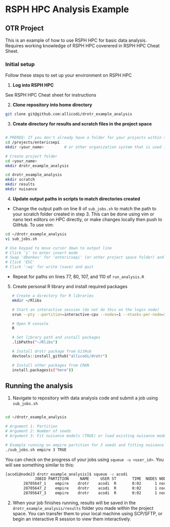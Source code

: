 # RSPH HPC Analysis Example
## OTR Project

This is an example of how to use RSPH HPC for basic data analysis. Requires working knowledge of RSPH HPC coverered in RSPH HPC Cheat Sheet. 

### Initial setup

Follow these steps to set up your environment on RSPH HPC

1. **Log into RSPH HPC**

See RSPH HPC Cheat sheet for instructions

2. **Clone repository into home directory**

```bash
git clone git@github.com:allicodi/drotr_example_analysis
```

3. **Create directory for results and scratch files in the project space**

```bash

# PREREQ: If you don't already have a folder for your projects within the project space, create this first
cd /projects/entericsepi
mkdir <your_name>         # or other organization system that is used in the project space

# Create project folder
cd <your_name>
mkdir drotr_example_analysis

cd drotr_example_analysis
mkdir scratch
mkdir results
mkdir nuisance

```

4. **Update output paths in scripts to match directories created**

- Change the output path on line 8 of `sub_jobs.sh` to match the path to your scratch folder created in step 3. This can be done using vim or nano text editors on HPC directly, or make changes locally then push to GitHub. To use vim:

 ```bash
cd ~/drotr_example_analysis
vi sub_jobs.sh

# Use keypad to move cursor down to output line
# Click 'i' to enter insert mode
# Swap 'dbenkes' for 'entericsepi' (or other project space folder) and 'allison' for 'your_name'
# Click 'ESC'
# Click ':wq' for write (save) and quit

```

- Repeat for paths on lines 77, 80, 107, and 110 of `run_analysis.R`

5. Create personal R library and install required packages

```bash
   # Create a directory for R libraries
   mkdir ~/Rlibs

   # Start an interactive session (do not do this on the login node)
   srun --pty --partition=interactive-cpu --nodes=1 --ntasks-per-node=1 --mem-per-cpu=8G --time=02:00:00 bash

   # Open R console
   R

   # Set library path and install packages
   .libPaths("~/Rlibs")

   # Install drotr package from GitHub
   devtools::install_github("allicodi/drotr")

   # Install other packages from CRAN
   install.packages(c("here"))

   ```

## Running the analysis

1. Navigate to repository with data analysis code and submit a job using `sub_jobs.sh`

```bash

cd ~/drotr_example_analysis

# Argument 1: Partition 
# Argument 2: Number of seeds
# Argument 3: Fit nuisance models (TRUE) or load existing nuisance models (FALSE)

# Example running on empire partition for 3 seeds and fitting nuisance models
./sub_jobs.sh empire 3 TRUE

```

You can check on the progress of your jobs using `squeue -u <user_id>`. You will see something similar to this:

```bash
[acodi@node23 drotr_example_analysis]$ squeue -u acodi
             JOBID PARTITION     NAME     USER ST       TIME  NODES NODELIST(REASON)
        28705647_1    empire    drotr    acodi  R       0:02      1 node52
        28705647_2    empire    drotr    acodi  R       0:02      1 node52
        28705647_3    empire    drotr    acodi  R       0:02      1 node52
```

2. When your job finishes running, results will be saved in the `drotr_example_analysis/results` folder you made within the project space. You can transfer them to your local machine using SCP/SFTP, or begin an interactive R session to view them interactively.